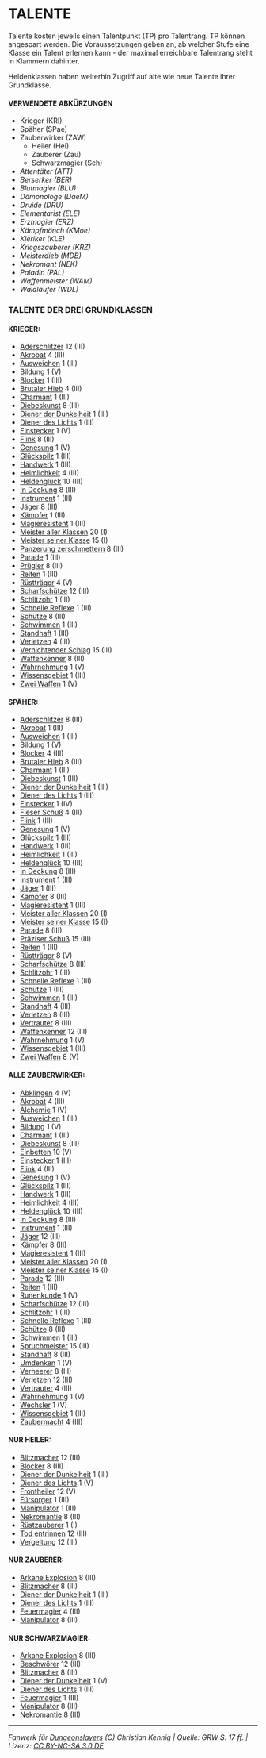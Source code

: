 # TALENTE

Talente kosten jeweils einen Talentpunkt (TP) pro Talentrang. TP können angespart werden. Die Voraussetzungen geben an, ab welcher Stufe eine Klasse ein Talent erlernen kann - der maximal erreichbare Talentrang steht in Klammern dahinter.

Heldenklassen haben weiterhin Zugriff auf alte wie neue Talente ihrer Grundklasse.

#### VERWENDETE ABKÜRZUNGEN

- Krieger (KRI)
- Späher (SPae)
- Zauberwirker (ZAW)
  - Heiler (Hei)
  - Zauberer (Zau)
  - Schwarzmagier (Sch)
- _Attentäter (ATT)_
- _Berserker (BER)_
- _Blutmagier (BLU)_
- _Dämonologe (DaeM)_
- _Druide (DRU)_
- _Elementarist (ELE)_
- _Erzmagier (ERZ)_
- _Kämpfmönch (KMoe)_
- _Kleriker (KLE)_
- _Kriegszauberer (KRZ)_
- _Meisterdieb (MDB)_
- _Nekromant (NEK)_
- _Paladin (PAL)_
- _Waffenmeister (WAM)_
- _Waldläufer (WDL)_

### TALENTE DER DREI GRUNDKLASSEN

#### KRIEGER:

- [Aderschlitzer](talente/aderschlitzer.md) 12 (III)
- [Akrobat](talente/akrobat.md) 4 (III)
- [Ausweichen](talente/ausweichen.md) 1 (III)
- [Bildung](talente/bildung.md) 1 (V)
- [Blocker](talente/blocker.md) 1 (III)
- [Brutaler Hieb](talente/brutaler-hieb.md) 4 (III)
- [Charmant](talente/carmant.md) 1 (III)
- [Diebeskunst](talente/diebeskunst.md) 8 (III)
- [Diener der Dunkelheit](talente/diener-der-dunkelheit.md) 1 (III)
- [Diener des Lichts](talente/diener-des-lichts.md) 1 (III)
- [Einstecker](talente/einstecker.md) 1 (V)
- [Flink](talente/flink.md) 8 (III)
- [Genesung](talente/genesung.md) 1 (V)
- [Glückspilz](talente/glueckspilz.md) 1 (III)
- [Handwerk](talente/handwerk.md) 1 (III)
- [Heimlichkeit](talente/heimlichkeit.md) 4 (III)
- [Heldenglück](talente/heldenglueck.md) 10 (III)
- [In Deckung](talente/in-deckung.md) 8 (III)
- [Instrument](talente/instrument.md) 1 (III)
- [Jäger](talente/jaeger.md) 8 (III)
- [Kämpfer](talente/kaempfer.md) 1 (III)
- [Magieresistent](talente/magieresistent.md) 1 (III)
- [Meister aller Klassen](talente/meister-aller-klassen.md) 20 (I)
- [Meister seiner Klasse](talente/meister-seiner-klasse.md) 15 (I)
- [Panzerung zerschmettern](talente/panzerung-zerschmettern.md) 8 (III)
- [Parade](talente/parade.md) 1 (III)
- [Prügler](talente/pruegler.md) 8 (III)
- [Reiten](talente/reiten.md) 1 (III)
- [Rüstträger](talente/ruesttraeger.md) 4 (V)
- [Scharfschütze](talente/scharfschuetze.md) 12 (III)
- [Schlitzohr](talente/schlitzohr.md) 1 (III)
- [Schnelle Reflexe](talente/schnelle-reflexe.md) 1 (III)
- [Schütze](talente/schuetze.md) 8 (III)
- [Schwimmen](talente/schwimmen.md) 1 (III)
- [Standhaft](talente/standhaft.md) 1 (III)
- [Verletzen](talente/verletzen.md) 4 (III)
- [Vernichtender Schlag](talente/vernichtender-schlag.md) 15 (III)
- [Waffenkenner](talente/waffenkenner.md) 8 (III)
- [Wahrnehmung](talente/wahrnehmung.md) 1 (V)
- [Wissensgebiet](talente/wissensgebiet.md) 1 (III)
- [Zwei Waffen](talente/zwei-waffen.md) 1 (V)

#### SPÄHER:

- [Aderschlitzer](talente/aderschlitzer.md) 8 (III)
- [Akrobat](talente/akrobat.md) 1 (III)
- [Ausweichen](talente/ausweichen.md) 1 (III)
- [Bildung](talente/bildung.md) 1 (V)
- [Blocker](talente/blocker.md) 4 (III)
- [Brutaler Hieb](talente/brutaler-hieb.md) 8 (III)
- [Charmant](talente/charmant.md) 1 (III)
- [Diebeskunst](talente/diebeskunst.md) 1 (III)
- [Diener der Dunkelheit](talente/diener-der-dunkelheit.md) 1 (III)
- [Diener des Lichts](talente/diener-des-lichts.md) 1 (III)
- [Einstecker](talente/einstecker.md) 1 (IV)
- [Fieser Schuß](talente/fieser-schuss.md) 4 (III)
- [Flink](talente/flink.md) 1 (III)
- [Genesung](talente/genesung.md) 1 (V)
- [Glückspilz](talente/glueckspilz.md) 1 (III)
- [Handwerk](talente/handwerk.md) 1 (III)
- [Heimlichkeit](talente/heimlichkeit.md) 1 (III)
- [Heldenglück](talente/heldenglueck.md) 10 (III)
- [In Deckung](talente/in-deckung.md) 8 (III)
- [Instrument](talente/instrument.md) 1 (III)
- [Jäger](talente/jaeger.md) 1 (III)
- [Kämpfer](talente/kaempfer.md) 8 (III)
- [Magieresistent](talente/magieresistent.md) 1 (III)
- [Meister aller Klassen](talente/meister-aller-klassen.md) 20 (I)
- [Meister seiner Klasse](talente/meister-seiner-klasse.md) 15 (I)
- [Parade](talente/parade.md) 8 (III)
- [Präziser Schuß](talente/praeziser-schuss.md) 15 (III)
- [Reiten](talente/reiten.md) 1 (III)
- [Rüstträger](talente/ruesttraeger.md) 8 (V)
- [Scharfschütze](talente/scharfschuetze.md) 8 (III)
- [Schlitzohr](talente/schlitzohr.md) 1 (III)
- [Schnelle Reflexe](talente/schnelle-reflexe.md) 1 (III)
- [Schütze](talente/schuetze.md) 1 (III)
- [Schwimmen](talente/schwimmen.md) 1 (III)
- [Standhaft](talente/standhaft.md) 4 (III)
- [Verletzen](talente/verletzen.md) 8 (III)
- [Vertrauter](talente/vertrauter.md) 8 (III)
- [Waffenkenner](talente/waffenkenner.md) 12 (III)
- [Wahrnehmung](talente/wahrnehmung.md) 1 (V)
- [Wissensgebiet](talente/wissensgebiet.md) 1 (III)
- [Zwei Waffen](talente/zwei-waffen.md) 8 (V)

#### ALLE ZAUBERWIRKER:

- [Abklingen](talente/abklingen.md) 4 (V)
- [Akrobat](talente/akrobat.md) 4 (III)
- [Alchemie](talente/alchemie.md) 1 (V)
- [Ausweichen](talente/ausweichen.md) 1 (III)
- [Bildung](talente/bildung.md) 1 (V)
- [Charmant](talente/charmant.md) 1 (III)
- [Diebeskunst](talente/diebeskunst.md) 8 (III)
- [Einbetten](talente/einbetten.md) 10 (V)
- [Einstecker](talente/einstecker.md) 1 (III)
- [Flink](talente/flink.md) 4 (III)
- [Genesung](talente/genesung.md) 1 (V)
- [Glückspilz](talente/glueckspilz.md) 1 (III)
- [Handwerk](talente/handwerk.md) 1 (III)
- [Heimlichkeit](talente/heimlichkeit.md) 4 (III)
- [Heldenglück](talente/heldenglueck.md) 10 (III)
- [In Deckung](talente/in-deckung.md) 8 (III)
- [Instrument](talente/instrument.md) 1 (III)
- [Jäger](talente/jaeger.md) 12 (III)
- [Kämpfer](talente/kaempfer.md) 8 (III)
- [Magieresistent](talente/magieresistent.md) 1 (III)
- [Meister aller Klassen](talente/meister-aller-klassen.md) 20 (I)
- [Meister seiner Klasse](talente/meister-seiner-klasse.md) 15 (I)
- [Parade](talente/parade.md) 12 (III)
- [Reiten](talente/reiten.md) 1 (III)
- [Runenkunde](talente/runenkunde.md) 1 (V)
- [Scharfschütze](talente/scharfschuetze.md) 12 (III)
- [Schlitzohr](talente/schlitzohr.md) 1 (III)
- [Schnelle Reflexe](talente/schnelle-reflexe.md) 1 (III)
- [Schütze](talente/schuetze.md) 8 (III)
- [Schwimmen](talente/schwimmen.md) 1 (III)
- [Spruchmeister](talente/spruchmeister.md) 15 (III)
- [Standhaft](talente/standhaft.md) 8 (III)
- [Umdenken](talente/umdenken.md) 1 (V)
- [Verheerer](talente/verheerer.md) 8 (III)
- [Verletzen](talente/verletzen.md) 12 (III)
- [Vertrauter](talente/vertrauter.md) 4 (III)
- [Wahrnehmung](talente/wahrnehmung.md) 1 (V)
- [Wechsler](talente/wechsler.md) 1 (V)
- [Wissensgebiet](talente/wissensgebiet.md) 1 (III)
- [Zaubermacht](talente/zaubermacht.md) 4 (III)

#### NUR HEILER:

- [Blitzmacher](talente/blitzmacher.md) 12 (III)
- [Blocker](talente/blocker.md) 8 (III)
- [Diener der Dunkelheit](talente/diener-der-dunkelheit.md) 1 (III)
- [Diener des Lichts](talente/diener-des-lichts.md) 1 (V)
- [Frontheiler](talente/frontheiler.md) 12 (V)
- [Fürsorger](talente/fuersorger.md) 1 (III)
- [Manipulator](talente/manipulator.md) 1 (III)
- [Nekromantie](talente/nekromantie.md) 8 (III)
- [Rüstzauberer](talente/ruestzauberer.md) 1 (I)
- [Tod entrinnen](talente/tod-entrinnen.md) 12 (III)
- [Vergeltung](talente/vergeltung.md) 12 (III)

#### NUR ZAUBERER:

- [Arkane Explosion](talente/arkane-explosion.md) 8 (III)
- [Blitzmacher](talente/blitzmacher.md) 8 (III)
- [Diener der Dunkelheit](talente/diener-der-dunkelheit.md) 1 (III)
- [Diener des Lichts](talente/diener-des-lichts.md) 1 (III)
- [Feuermagier](talente/feuermagier.md) 4 (III)
- [Manipulator](talente/manipulator.md) 8 (III)

#### NUR SCHWARZMAGIER:

- [Arkane Explosion](talente/arkane-explosion.md) 8 (III)
- [Beschwörer](talente/beschwoerer.md) 12 (III)
- [Blitzmacher](talente/blitzmacher.md) 8 (III)
- [Diener der Dunkelheit](talente/diener-der-dunkelheit.md) 1 (V)
- [Diener des Lichts](talente/diener-des-lichts.md) 1 (III)
- [Feuermagier](talente/feuermagier.md) 1 (III)
- [Manipulator](talente/manipulator.md) 8 (III)
- [Nekromantie](talente/nekromantie.md) 8 (III)

---

_Fanwerk für [Dungeonslayers](https://www.dungeonslayers.net/) (C) Christian Kennig | Quelle: GRW S. 17 ff. | Lizenz: [CC BY-NC-SA 3.0 DE](https://creativecommons.org/licenses/by-nc-sa/3.0/de/)_
